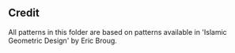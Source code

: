 ## Credit

All patterns in this folder are based on patterns available in 'Islamic Geometric Design' by Eric Broug.
